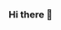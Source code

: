### Hi there 👋

<!--
**Collertabber/Collertabber** is a ✨ _special_ ✨ repository because its `README.md` (this file) appears on your GitHub profile.

Here are some ideas to get you started:

- 🔭 I’m currently working on Collertabbers Kingdom Launcher
- 🌱 I’m currently learning How to code .bat
- 👯 I’m looking to collaborate on no one
- 🤔 I’m looking for help with the internet
- 💬 Ask me about nothing
- 📫 How to reach me: missing no.
- 😄 Pronouns: ???
- ⚡ Fun fact: I am smart
-->
